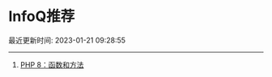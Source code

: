 # InfoQ推荐

最近更新时间: 2023-01-21 09:28:55

--- 
1. [PHP 8：函数和方法](https://www.infoq.cn/article/5ztCCEZ39EfToyRNaPF3) 
